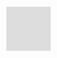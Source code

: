 <!DOCTYPE html>
<html lang="zh-CN">
<head>
<meta http-equiv="Content-Type" content="text/html; charset=utf-8" />
<style>
    .mainDiv{
		width:100px;
		height:100px;
		margin:100px auto;
		text-align: center;
		line-height: 100px;
		font-weight: bold;
		color:#ddd;
		background:#ddd;
		border:1px solid #ddd;
		-webkit-transform:rotate(0deg) scale(1);
		-moz-transform:rotate(0deg) scale(1);
		transform:rotate(0deg) scale(1);
        transition: width 2s, height 2s,color 2s,transform 2s;
-moz-transition: width 2s, height 2s,color 2s,transform 2s;    /* Firefox 4 */
-webkit-transition: width 2s, height 2s,color 2s,transform 2s;	/* Safari 和 Chrome */
	}
	.mainDiv:hover{      
	     background-color:#EED2EE;
         color:#000;
         transform: rotate(720deg) scale(2);
-webkit-transform: rotate(720deg) scale(2);	/* Safari and Chrome */
-moz-transform: rotate(720deg) scale(2);
	}
</style>
<title>css3特效</title>
</head>
<body>
<div class="mainDiv">您好</div>
</body>
</html>
